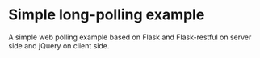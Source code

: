 Simple long-polling example
=============================

A simple web polling example based on Flask and Flask-restful on server side and jQuery on client side.

